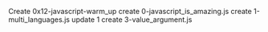 Create 0x12-javascript-warm_up
create 0-javascript_is_amazing.js
create 1-multi_languages.js
update 1
create 3-value_argument.js
